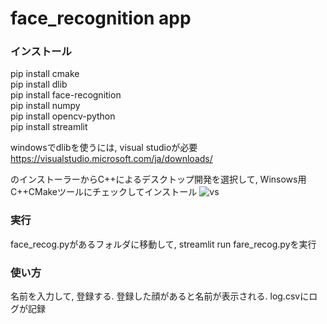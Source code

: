 # face_recognition app

### インストール
pip install cmake  
pip install dlib  
pip install face-recognition  
pip install numpy  
pip install opencv-python  
pip install streamlit  

windowsでdlibを使うには, visual studioが必要
https://visualstudio.microsoft.com/ja/downloads/

のインストーラーからC++によるデスクトップ開発を選択して, Winsows用C++CMakeツールにチェックしてインストール
![vs](https://user-images.githubusercontent.com/102122652/177480176-a6390780-28c4-4571-9043-48202d367528.png)

### 実行
face_recog.pyがあるフォルダに移動して, 
streamlit run fare_recog.pyを実行

### 使い方
名前を入力して, 登録する.
登録した顔があると名前が表示される. 
log.csvにログが記録
